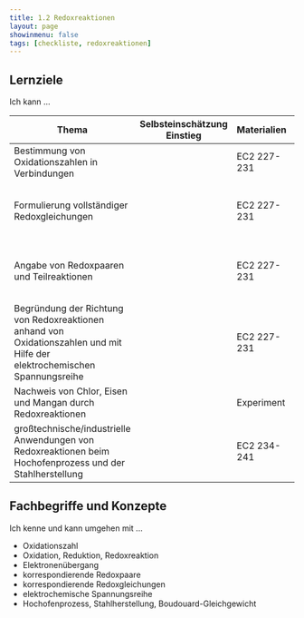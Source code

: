 ```yaml
---
title: 1.2 Redoxreaktionen
layout: page
showinmenu: false
tags: [checkliste, redoxreaktionen]
---
```


## Lernziele

Ich kann ...

| Thema | Selbsteinschätzung <br />Einstieg | Materialien | Übungen | Selbsteinschätzung <br />Ausstieg |
| ---   | ---      | ---         | ---     | ---      |
| Bestimmung von Oxidationszahlen in Verbindungen | | EC2 227-231 | AB Oxidationszahlen, EC2 231 A1 | |
| Formulierung vollständiger Redoxgleichungen | | EC2 227-231 | AB Redoxreaktionen, AB Redoxgleichungen, EC2 231 A2-A4 | |
| Angabe von Redoxpaaren und Teilreaktionen | | EC2 227-231 | AB Redoxreaktionen, AB Redoxgleichungen, EC2 231 A2-A4| |
| Begründung der Richtung von Redoxreaktionen anhand von Oxidationszahlen und mit Hilfe der elektrochemischen Spannungsreihe | | EC2 227-231 | AB Redoxreaktionen, AB Redoxgleichungen, EC2 231 A2-A4 | |
| Nachweis von Chlor, Eisen und Mangan durch Redoxreaktionen | | Experiment | Experiment | |
| großtechnische/industrielle Anwendungen von Redoxreaktionen beim Hochofenprozess und der Stahlherstellung | | EC2 234-241 | | |

## Fachbegriffe und Konzepte

Ich kenne und kann umgehen mit ...

- Oxidationszahl
- Oxidation, Reduktion, Redoxreaktion
- Elektronenübergang
- korrespondierende Redoxpaare
- korrespondierende Redoxgleichungen
- elektrochemische Spannungsreihe
- Hochofenprozess, Stahlherstellung, Boudouard-Gleichgewicht



